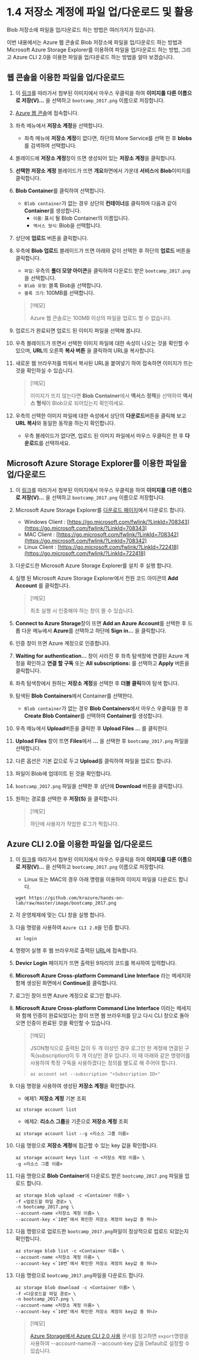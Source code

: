# 1.4 저장소 계정에 파일 업/다운로드 및 활용
Blob 저장소에 파일을 업/다운로드 하는 방법은 여러가지가 있습니다.

이번 내용에서는 Azure 웹 콘솔로 Blob 저장소에 파일을 업/다운로드 하는 방법과 Microsoft Azure Storage Explorer를 이용하여 파일을 업/다운로드 하는 방법, 그리고 Azure CLI 2.0을 이용한 파일을 업/다운로드 하는 방법을 알아 보겠습니다.

## 웹 콘솔을 이용한 파일을 업/다운로드
1. 이 [링크](./image/bootcamp_2017.png)를 따라가서 첨부된 이미지에서 마우스 우클릭을 하여 **이미지를 다른 이름으로 저장(V)...** 을 선택하고 `bootcamp_2017.png` 이름으로 저장합니다.

2. [Azure 웹 콘솔](https://portal.azure.com)에 접속합니다.

3. 좌측 메뉴에서 **저장소 계정**을 선택합니다.
    - 좌측 메뉴에 **저장소 계정**이 없다면, 하단의 More Service를 선택 한 후 **blobs**를 검색하여 선택합니다.

4. 블레이드에 **저장소 계정**창이 뜨면 생성되어 있는 **저장소 계정**을 클릭합니다.

5. **선택한 저장소 계정** 블레이드가 뜨면 **개요**화면에서 가운데 **서비스**에 **Blob**이미지를 클릭합니다.

6. **Blob Container**를 클릭하여 선택합니다.
    - `Blob container`가 없는 경우 상단의 **컨테이너**를 클릭하여 다음과 같이 **Container**를 생성합니다.
        - `이름`: 표시 될 Blob Container의 이름입니다.
        - `액서스 형식`: Blob을 선택합니다.

7. 상단에 **업로드** 버튼을 클릭합니다.

8. 우측에 **Blob 업로드** 블레이드가 뜨면 아래와 같이 선택한 후 하단의 **업로드** 버튼을 클릭합니다.
    - `파일`: 우측의 **폴더 모양 아이콘**을 클릭하여 다운로드 받은 `bootcamp_2017.png`을 선택합니다.
    - `Blob 유형`: 블록 Blob을 선택합니다.
    - `블록 크기`: 100MB를 선택합니다.
    > [!메모]
    >
    > Azure 웹 콘솔로는 100MB 이상의 파일을 업로드 할 수 없습니다.

9. 업로드가 완료되면 업로드 된 이미지 파일을 선택해 봅니다.

10. 우측 블레이드가 뜨면서 선택한 이미지 파일에 대한 속성이 나오는 것을 확인할 수 있으며, **URL**의 오른쪽 **복사 버튼** 을 클릭하여 URL을 복사합니다.

11. 새로운 웹 브라우저를 띄워서 복사된 URL을 붙여넣기 하여 접속하면 이미지가 뜨는 것을 확인하실 수 있습니다.
    > [!메모]
    >
    > 이미지가 뜨지 않는다면 **Blob Container**에서 **액서스 정책**을 선택하여 **액서스 형식**이 Blob으로 되어있는지 확인하세요.

12. 우측의 선택한 이미지 파일에 대한 속성에서 상단의 **다운로드**버튼을 클릭해 보고 **URL 복사**와 동일한 동작을 하는지 확인합니다.
    - 우측 블레이드가 없다면, 업로드 된 이미지 파일에서 마우스 우클릭은 한 후 **다운로드**를 선택하세요.

## Microsoft Azure Storage Explorer를 이용한 파일을 업/다운로드
1. 이 [링크](./image/bootcamp_2017.png)를 따라가서 첨부된 이미지에서 마우스 우클릭을 하여 **이미지를 다른 이름으로 저장(V)...** 을 선택하고 `bootcamp_2017.png` 이름으로 저장합니다.

2. Microsoft Azure Storage Explorer를 [다운로드 페이지](http://storageexplorer.com/)에서 다운로드 합니다.
    - Windows Client : [https://go.microsoft.com/fwlink/?LinkId=708343](https://go.microsoft.com/fwlink/?LinkId=708343)
    - MAC Client : [https://go.microsoft.com/fwlink/?LinkId=708342](https://go.microsoft.com/fwlink/?LinkId=708342)
    - Linux Client : [https://go.microsoft.com/fwlink/?LinkId=722418](https://go.microsoft.com/fwlink/?LinkId=722418)

3. 다운로드한 Microsoft Azure Storage Explorer를 설치 후 실행 합니다.

4. 실행 된 Microsoft Azure Storage Explorer에서 전원 코드 아이콘의 **Add Account** 를 클릭합니다.
   > [!메모]
   >
   > 최초 실행 시 인증해야 하는 창이 뜰 수 있습니다.

5. **Connect to Azure Storage**창이 뜨면 **Add an Azure Account**를 선택한 후 드롭 다운 메뉴에서 **Azure**를 선택하고 하단에 **Sign in...** 을 클릭합니다.

6. 인증 창이 뜨면 Azure 계정으로 인증합니다.

7. **Waiting for authentication...** 창이 사라진 후 좌측 탐색창에 연결된 Azure 계정을 확인하고 **연결 할 구독** 또는 **All subscriptions:** 를 선택하고 **Apply** 버튼을 클릭합니다.

8. 좌측 탐색창에서 원하는 **저장소 계정**을 선택한 후 **더블 클릭**하여 탐색 합니다.

9. 탐색된 **Blob Containers**에서 Container를 선택한다.
    - `Blob container`가 없는 경우 **Blob Containers**에서 마우스 우클릭을 한 후 **Create Blob Container**를 선택하여 **Container**를 생성합니다.

10. 우측 메뉴에서 **Upload**버튼을 클릭한 후 **Upload Files ...** 를 클릭한다.

11. **Upload Files** 창이 뜨면 **Files**에서 **...** 을 선택한 후 `bootcamp_2017.png` 파일을 선택합니다.

12. 다른 옵션은 기본 값으로 두고 **Upload**를 클릭하여 파일을 업로드 합니다.

13. 파일이 Blob에 업데이트 된 것을 확인합니다.

14. `bootcamp_2017.png` 파일을 선택한 후 상단에 **Download** 버튼을 클릭합니다.

15. 원하는 경로를 선택한 후 **저장(S)** 을 클릭합니다.
    > [!메모]
    >
    > 하단에 사용자가 작업한 로그가 찍힙니다.

## Azure CLI 2.0을 이용한 파일을 업/다운로드
1. 이 [링크](./image/bootcamp_2017.png)를 따라가서 첨부된 이미지에서 마우스 우클릭을 하여 **이미지를 다른 이름으로 저장(V)...** 을 선택하고 `bootcamp_2017.png` 이름으로 저장합니다.
    - Linux 또는 MAC의 경우 아래 명령을 이용하여 이미지 파일을 다운로드 합니다.
    ```Azurecli
    wget https://github.com/krazure/hands-on-lab/raw/master/image/bootcamp_2017.png
    ```

2. 각 운영체제에 맞는 CLI 창을 실행 합니다.

3. 다음 명령을 사용하여 `Azure CLI 2.0`을 인증 합니다.
    ```Azurecli
    az login
    ```

4. 명령어 실행 후 웹 브라우저로 출력된 [URL](https://aka.ms/devicelogin)에 접속합니다.

5. **Devicr Login** 페이지가 뜨면 출력된 9자리의 코드를 복사하여 입력합니다.

6. **Microsoft Azure Cross-platform Command Line Interface** 라는 메세지와 함께 생성된 화면에서 **Continue**를 클릭합니다.

7. 로그인 창이 뜨면 Azure 계정으로 로그인 합니다.

8. **Microsoft Azure Cross-platform Command Line Interface** 이라는 메세지와 함께 인증이 완료되었다는 창이 뜨면 웹 브라우저를 닫고 다시 CLI 창으로 돌아오면 인증이 완료된 것을 확인할 수 있습니다.
    > [!메모]
    >
    > JSON형식으로 출력된 값이 두 개 이상인 경우 로그인 한 계정에 연결된 구독(subscription)이 두 개 이상인 경우 입니다. 이 때 아래와 같은 명령어를 사용하여 특정 구독을 사용하겠다는 정의를 별도로 해 주어야 합니다.
    > ```Azurecli
    > az account set --subscription "<Subscription ID>"
    > ```

9. 다음 명령을 사용하여 생성된 **저장소 계정**을 확인합니다.
    - 예제1: **저장소 계정** 기본 조회
    ```Azurecli
    az storage account list
    ```

    - 예제2: **리소스 그룹**을 기준으로 **저장소 계정** 조회
    ```Azurecli
    az storage account list --g <리소스 그룹 이름>
    ```

10. 다음 명령으로 **저장소 계정**에 접근할 수 있는 key 값을 확인합니다.
    ```Azurecli
    az storage account keys list -n <저장소 계정 이름> \
    -g <리소스 그룹 이름>
    ```

11. 다음 명령으로 **Blob Container**에 다운로드 받은 `bootcamp_2017.png` 파일을 업로드 합니다.
    ```Azurecli
    az storage blob upload -c <Container 이름> \
    -f <업로드할 파일 경로> \
    -n bootcamp_2017.png \
    --account-name <저장소 계정 이름> \
    --account-key <`10번`에서 확인한 저장소 계정의 key값 중 하나>
    ```

12. 다음 명령으로 업로드한 `bootcamp_2017.png`파일이 정상적으로 업로드 되었는지 확인합니다.
    ```Azurecli
    az storage blob list -c <Container 이름> \
    --account-name <저장소 계정 이름> \
    --account-key <`10번`에서 확인한 저장소 계정의 key값 중 하나>
    ```

13. 다음 명령으로 `bootcamp_2017.png`파일을 다운로드 합니다.
    ```Azurecli
    az storage blob download -c <Container 이름> \
    -f <다운로드할 파일 경로> \
    -n bootcamp_2017.png \
    --account-name <저장소 계정 이름> \
    --account-key <`10번`에서 확인한 저장소 계정의 key값 중 하나>
    ```

    > [!메모]
    >
    > [Azure Storage에서 Azure CLI 2.0 사용](https://docs.microsoft.com/ko-kr/azure/storage/storage-azure-cli) 문서를 참고하면 `export`명령을 사용하여 --account-name과 --account-key 값을 Default로 설정할 수 있습니다.
